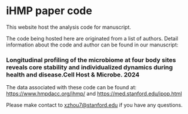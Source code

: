 # iHMP paper code

This website host the analysis code for manuscript.

The code being hosted here are originated from a list of authors. Detail information about the code and author can be found in our manuscript: 
### Longitudinal profiling of the microbiome at four body sites reveals core stability and individualized dynamics during health and disease.Cell Host & Microbe. 2024

The data associated with these code can be found at: https://www.hmpdacc.org/ihmp/ and https://med.stanford.edu/ipop.html

Please make contact to xzhou7@stanford.edu if you have any questions. 
